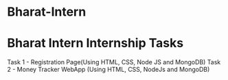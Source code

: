 # Bharat-Intern
# Bharat Intern Internship Tasks

Task 1 - Registration Page(Using HTML, CSS, Node JS and MongoDB)
Task 2 - Money Tracker WebApp (Using HTML, CSS, NodeJs and MongoDB)
